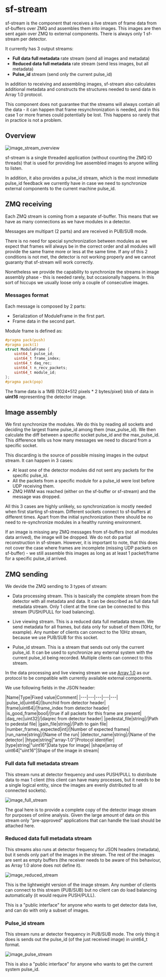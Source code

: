 # sf-stream
sf-stream is the component that receives a live stream of frame data from 
sf-buffers over ZMQ and assembles them into images. This images are then 
sent again over ZMQ to external components. There is always only 1 sf-stream 
per detector.

It currently has 3 output streams:

- **Full data full metadata** rate stream (send all images and metadata)
- **Reduced data full metadata** rate stream (send less images, but 
all metadata)
- **Pulse_id** stream (send only the current pulse_id)

In addition to receiving and assembling images, sf-stream also calculates 
additional metadata and constructs the structures needed to send data in 
Array 1.0 protocol.

This component does not guarantee that the streams will always contain all 
the data - it can happen that frame resynchronization is needed, and in this 
case 1 or more frames could potentially be lost. This happens so rarely that in 
practice is not a problem. 

## Overview

![image_stream_overview](../docs/sf_daq_buffer-overview-stream.jpg)

sf-stream is a single threaded application (without counting the ZMQ IO threads)
that is used for providing live assembled images to anyone willing to listen. 

In addition, it also provides a pulse_id stream, which is the most immediate 
pulse_id feedback we currently have in case we need to synchronize external 
components to the current machine pulse_id.

## ZMQ receiving
Each ZMQ stream is coming from a separate sf-buffer. This means that we have as 
many connections as we have modules in a detector.

Messages are multipart (2 parts) and are received in PUB/SUB mode.

There is no need for special synchronization between modules as we expect that 
frames will always be in the correct order and all modules will provide the 
same frame more or less at the same time. If any of this 2 conditions is not 
met, the detector is not working properly and we cannot guaranty that sf-stream 
will work correctly.

Nonetheless we provide the capability to synchronize the streams in image 
assembly phase - this is needed rarely, but occasionally happens. In this sort 
of hiccups we usually loose only a couple of consecutive images.

### Messages format
Each message is composed by 2 parts:

- Serialization of ModuleFrame in the first part.
- Frame data in the second part.

Module frame is defined as:
```c++
#pragma pack(push)
#pragma pack(1)
struct ModuleFrame {
    uint64_t pulse_id;
    uint64_t frame_index;
    uint64_t daq_rec;
    uint64_t n_recv_packets;
    uint64_t module_id;
};
#pragma pack(pop)
```

The frame data is a 1MB (1024*512 pixels * 2 bytes/pixel) blob of data in 
**uint16** representing the detector image.

## Image assembly
We first synchronize the modules. We do this by reading all sockets and 
deciding the largest frame pulse_id among them (max_pulse_id). We then calculate 
the diff between a specific socket pulse_id and the max_pulse_id. 
This difference tells us how many messages we need to discard from a specific socket.

This discarding is the source of possible missing images in the output stream.
It can happen in 3 cases:

- At least one of the detector modules did not sent any packets for the specific 
pulse_id.
- All the packets from a specific module for a pulse_id were lost before UDP 
receiving them.
- ZMQ HWM was reached (either on the sf-buffer or sf-stream) and the message was 
dropped.

All this 3 cases are highly unlikely, so synchronization is mostly needed when 
first starting sf-stream. Different sockets connect to sf-buffers at different 
times. Apart from the initial synchronization there should be no need to 
re-synchronize modules in a healthy running environment.

If an image is missing any ZMQ messages from sf-buffers (not all modules data 
arrived), the image will be dropped. We do not do partial reconstruction in 
sf-stream. However, it is important to note, that this does not cover the case 
where frames are incomplete (missing UDP packets on sf-buffer) - we still 
assemble this images as long as at least 1 packet/frame for a specific pulse_id 
arrived.

## ZMQ sending

We devide the ZMQ sending to 3 types of stream:

- Data processing stream. This is basically the complete stream from 
the detector with all metadata and data. It can be described as full data full
metadata stream. Only 1 client at the time can be connected to this stream 
(PUSH/PULL for load balancing).

- Live viewing stream. This is a reduced data full metadata stream. We send 
metadata for all frames, but data only for subset of them (10Hz, for example). 
Any number of clients can connect to the 10Hz stream, because we use PUB/SUB 
for this socket.

- Pulse_id stream. This is a stream that sends out only the current pulse_id.
It can be used to synchronize any external system with the current pulse_id 
being recorded. Multiple clients can connect to this stream.

In the data processing and live viewing stream we use 
[Array 1.0](https://github.com/paulscherrerinstitute/htypes/blob/master/array-1.0.md)
as our protocol to be compatible with currently available external components.

We use following fields in the JSON header:

|Name|Type|Fixed value|Comment|
|---|---|---|---|---|
|pulse_id|uint64|/|bunchid from detector header|
|frame|uint64|/|frame_index from detector header|
|is_good_frame|bool|/|true if all packets for this frame are present|
|daq_rec|uint32|/|daqrec from detector header|
|pedestal_file|string|/|Path to pedestal file|
|gain_file|string|/|Path to gain file|
|number_frames_expected|int|/|Number of expected frames|
|run_name|string|/|Name of the run|
|detector_name|string|/|Name of the detector|
|htype|string|"array-1.0"|Protocol identifier|
|type|string|"uint16"|Data type for image|
|shape|array of uint64|"uint16"|Shape of the image in stream|

### Full data full metadata stream

This stream runs at detector frequency and uses PUSH/PULL to distribute data 
to max 1 client (this client can have many processes, but it needs to be a 
single logical entity, since the images are evenly distributed to all 
connected sockets).

![image_full_stream](../docs/sf_daq_buffer-FullStream.jpg)

The goal here is to provide a complete copy of the detector image stream 
for purposes of online analysis. Given the large amount of data on this 
stream only "pre-approved" applications that can handle the load should be 
attached here.

### Reduced data full metadata stream

This streams also runs at detector frequency for JSON headers (metadata), but 
it sends only part of the images in the stream. The rest of the images are 
sent as empty buffers (the receiver needs to be aware of this behaviour, as 
Array 1.0 alone does not define it).

![image_reduced_stream](../docs/sf_daq_buffer-ReducedStream.jpg)

This is the lightweight version of the image stream. Any number of clients 
can connect to this stream (PUB/SUB) but no client can do load 
balancing automatically (it would require PUSH/PULL).

This is a "public interface" for anyone who wants to get detector data live, 
and can do with only a subset of images.

### Pulse_id stream

This stream runs ar detector frequency in PUB/SUB mode. The only thing it 
does is sends out the pulse_id (of the just received image) in uint64_t 
format.

![image_pulse_stream](../docs/sf_daq_buffer-PulseStream.jpg)

This is also a "public interface" for anyone who wants to get the current 
system pulse_id.